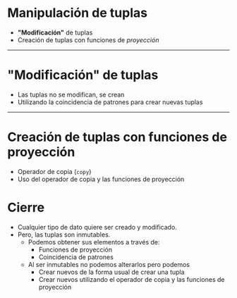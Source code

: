# Manipulación de tuplas

* **"Modificación"** de tuplas
* Creación de tuplas con funciones de *proyección*

---

# **"Modificación"** de tuplas

* Las tuplas no se modifican, se crean
* Utilizando la coincidencia de patrones para crear nuevas tuplas

---

# Creación de tuplas con funciones de proyección

* Operador de copia (`copy`)
* Uso del operador de copia y las funciones de proyección

# Cierre

* Cualquier tipo de dato quiere ser creado y modificado.
* Pero, las tuplas son inmutables.
  * Podemos obtener sus elementos a través de:
    * Funciones de proyección	
    * Coincidencia de patrones
  * Al ser inmutables no podemos alterarlos pero podemos
    * Crear nuevos de la forma usual de crear una tupla
    * Crear nuevos utilizando el operador de copia y las funciones de proyección

